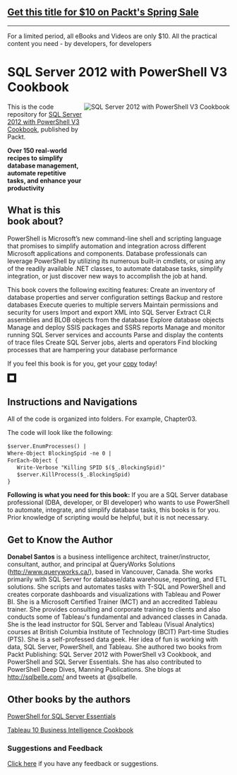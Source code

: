 ## [Get this title for $10 on Packt's Spring Sale](https://www.packt.com/B04525?utm_source=github&utm_medium=packt-github-repo&utm_campaign=spring_10_dollar_2022)
-----
For a limited period, all eBooks and Videos are only $10. All the practical content you need \- by developers, for developers

# SQL Server 2012 with PowerShell V3 Cookbook

<a href="https://www.packtpub.com/networking-and-servers/sql-server-2012-powershell-v3-cookbook?utm_source=github&utm_medium=repository&utm_campaign=9781849686464 "><img src="https://d1ldz4te4covpm.cloudfront.net/sites/default/files/imagecache/ppv4_main_book_cover/6464EN_Microsoft%20SQL%20Server%202012%20with%20Powershell%203.0%20Cookbook_cov.jpg" alt="SQL Server 2012 with PowerShell V3 Cookbook" height="256px" align="right"></a>

This is the code repository for [SQL Server 2012 with PowerShell V3 Cookbook](https://www.packtpub.com/networking-and-servers/sql-server-2012-powershell-v3-cookbook?utm_source=github&utm_medium=repository&utm_campaign=9781849686464 ), published by Packt.

**Over 150 real-world recipes to simplify database management, automate repetitive tasks, and enhance your productivity**

## What is this book about?
PowerShell is Microsoft’s new command-line shell and scripting language that promises to simplify automation and integration across different Microsoft applications and components. Database professionals can leverage PowerShell by utilizing its numerous built-in cmdlets, or using any of the readily available .NET classes, to automate database tasks, simplify integration, or just discover new ways to accomplish the job at hand.

This book covers the following exciting features:
Create an inventory of database properties and server configuration settings 
Backup and restore databases 
Execute queries to multiple servers 
Maintain permissions and security for users 
Import and export XML into SQL Server 
Extract CLR assemblies and BLOB objects from the database 
Explore database objects 
Manage and deploy SSIS packages and SSRS reports 
Manage and monitor running SQL Server services and accounts 
Parse and display the contents of trace files 
Create SQL Server jobs, alerts and operators 
Find blocking processes that are hampering your database performance 
 

If you feel this book is for you, get your [copy](https://www.amazon.com/dp/1785283324) today!

<a href="https://www.packtpub.com/?utm_source=github&utm_medium=banner&utm_campaign=GitHubBanner"><img src="https://raw.githubusercontent.com/PacktPublishing/GitHub/master/GitHub.png" 
alt="https://www.packtpub.com/" border="5" /></a>

## Instructions and Navigations
All of the code is organized into folders. For example, Chapter03.

The code will look like the following:
```
$server.EnumProcesses() | 
Where-Object BlockingSpid -ne 0 | 
ForEach-Object {
   Write-Verbose "Killing SPID $($_.BlockingSpid)"
   $server.KillProcess($_.BlockingSpid)
}
```

**Following is what you need for this book:**
If you are a SQL Server database professional (DBA, developer, or BI developer) who wants to use PowerShell to automate, integrate, and simplify database tasks, this books is for you. Prior knowledge of scripting would be helpful, but it is not necessary.


## Get to Know the Author
**Donabel Santos**
is a business intelligence architect, trainer/instructor, consultant, author, and principal at QueryWorks Solutions (http://www.queryworks.ca/), based in Vancouver, Canada. She works primarily with SQL Server for database/data warehouse, reporting, and ETL solutions. She scripts and automates tasks with T-SQL and PowerShell and creates corporate dashboards and visualizations with Tableau and Power BI. She is a Microsoft Certified Trainer (MCT) and an accredited Tableau trainer. She provides consulting and corporate training to clients and also conducts some of Tableau's fundamental and advanced classes in Canada. She is the lead instructor for SQL Server and Tableau (Visual Analytics) courses at British Columbia Institute of Technology (BCIT) Part-time Studies (PTS). She is a self-professed data geek. Her idea of fun is working with data, SQL Server, PowerShell, and Tableau. She authored two books from Packt Publishing: SQL Server 2012 with PowerShell v3 Cookbook, and PowerShell and SQL Server Essentials. She has also contributed to PowerShell Deep Dives, Manning Publications. She blogs at http://sqlbelle.com/ and tweets at @sqlbelle.



## Other books by the authors
[PowerShell for SQL Server Essentials](https://www.packtpub.com/application-development/powershell-sql-server-essentials?utm_source=github&utm_medium=repository&utm_campaign=9781784391492 )

[Tableau 10 Business Intelligence Cookbook](https://www.packtpub.com/big-data-and-business-intelligence/tableau-10-business-intelligence-cookbook?utm_source=github&utm_medium=repository&utm_campaign=9781786465634 )


### Suggestions and Feedback
[Click here](https://docs.google.com/forms/d/e/1FAIpQLSdy7dATC6QmEL81FIUuymZ0Wy9vH1jHkvpY57OiMeKGqib_Ow/viewform) if you have any feedback or suggestions.
